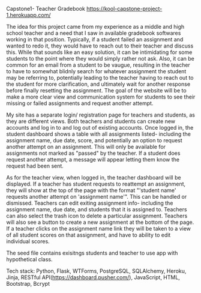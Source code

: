 Capstone1- Teacher Gradebook
https://kool-capstone-project-1.herokuapp.com/


The idea for this project came from my experience as a middle and high school teacher and a need that I saw in available gradebook softwares working in that position. Typically, if a student failed an assignment and wanted to redo it, they would have to reach out to their teacher and discuss this. While that sounds like an easy solution, it can be intimidating for some students to the point where they would simply rather not ask. Also, it can be common for an email from a student to be vaugue, resulting in the teacher to have to somewhat blidnly search for whatever assignment the student may be referring to, potentially leading to the teacher having to reach out to the student for more clarification, and ultimately wait for another response before finally resetting the assignment. The goal of the website will be to make a more clear view and communication system for students to see their missing or failed assignments and request another attempt. 

My site has a separate login/ registration page for teachers and students, as they are different views. Both teachers and students can create new accounts and log in to and log out of existing accounts. Once logged in, the student dashboard shows a table with all assignments listed- including the assignment name, due date, score, and potentially an option to request another attempt on an assignment. This will only be available for assignments not marked as "passed" by the teacher. If a student does request another attempt, a message will appear letting them know the request had been sent. 

As for the teacher view, when logged in, the teacher dashboard will be displayed. If a teacher has student requests to reattempt an assignment, they will show at the top of the page with the format "'student name' requests another attempt on 'assignment name'". This can be handled or dismissed. Teachers can edit exiting assignment info- including the assignment name, due date, and students that it is assigned to. Teachers can also select the trash icon to delete a particular assignment. Teachers will also see a button to create a new assignment at the bottom of the page. If a teacher clicks on the assignment name link they will be taken to a view of all student scores on that assignment, and have to ability to edit individual scores.

The seed file contains exisitngs students and teacher to use app with hypothetical class. 


Tech stack: Python, Flask, WTForms, PostgreSQL, SQLAlchemy, Heroku, Jinja, RESTful API(https://dashboard.pusher.com/), JavaScript, HTML, Bootstrap, Bcrypt

